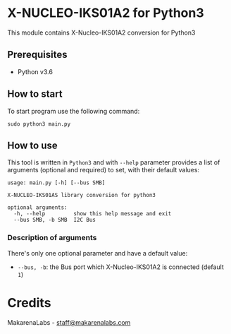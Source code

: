 # X-NUCLEO-IKS01A2 for Python3

This module contains X-Nucleo-IKS01A2 conversion for Python3

## Prerequisites

- Python v3.6

## How to start

To start program use the following command:

```
sudo python3 main.py
```

## How to use

This tool is written in `Python3` and with `--help` parameter provides a list of arguments (optional and required) to set, with their default values:

```
usage: main.py [-h] [--bus SMB]

X-NUCLEO-IKS01AS library conversion for python3

optional arguments:
  -h, --help         show this help message and exit
  --bus SMB, -b SMB  I2C Bus
```

### Description of arguments

There's only one optional parameter and have a default value:

- `--bus, -b`: the Bus port which X-Nucleo-IKS01A2 is connected (default `1`)

# Credits

MakarenaLabs - [staff@makarenalabs.com](mailto:staff@makarenalabs.com)
